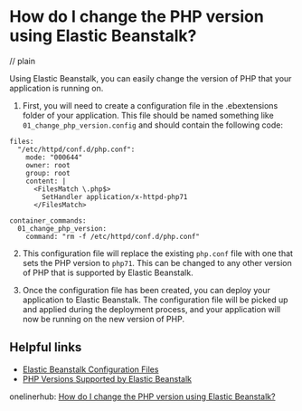 # How do I change the PHP version using Elastic Beanstalk?
// plain

Using Elastic Beanstalk, you can easily change the version of PHP that your application is running on.

1. First, you will need to create a configuration file in the .ebextensions folder of your application. This file should be named something like `01_change_php_version.config` and should contain the following code:

```
files:
  "/etc/httpd/conf.d/php.conf":
    mode: "000644"
    owner: root
    group: root
    content: |
      <FilesMatch \.php$>
        SetHandler application/x-httpd-php71
      </FilesMatch>

container_commands:
  01_change_php_version:
    command: "rm -f /etc/httpd/conf.d/php.conf"
```

2. This configuration file will replace the existing `php.conf` file with one that sets the PHP version to `php71`. This can be changed to any other version of PHP that is supported by Elastic Beanstalk.

3. Once the configuration file has been created, you can deploy your application to Elastic Beanstalk. The configuration file will be picked up and applied during the deployment process, and your application will now be running on the new version of PHP.

## Helpful links
- [Elastic Beanstalk Configuration Files](https://docs.aws.amazon.com/elasticbeanstalk/latest/dg/ebextensions.html)
- [PHP Versions Supported by Elastic Beanstalk](https://docs.aws.amazon.com/elasticbeanstalk/latest/dg/concepts.platforms.html#concepts.platforms.php)

onelinerhub: [How do I change the PHP version using Elastic Beanstalk?](https://onelinerhub.com/php-elastica/how-do-i-change-the-php-version-using-elastic-beanstalk)